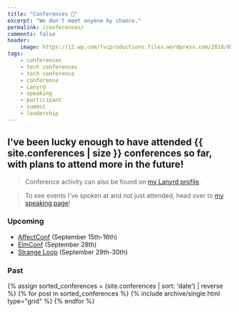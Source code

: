 ```yaml
---
title: "Conferences 🎫️"
excerpt: "We don't meet anyone by chance."
permalink: /conferences/
comments: false
header:
    image: https://i2.wp.com/fvcproductions.files.wordpress.com/2016/07/img_0493.jpg
tags:
    - conferences
    - tech conferences
    - tech conference
    - conference
    - Lanyrd
    - speaking
    - participant
    - summit
    - leadership
---
```


## I've been lucky enough to have attended {{ site.conferences | size }} conferences so far, with plans to attend more in the future!

> Conference activity can also be found on <a href="https://lanyrd.com/profile/fvcproductions/" target="_blank" rel="noopener" title="Lanyrd">my Lanyrd profile</a>.

> To see events I've spoken at and not just attended, head over to [my speaking page](https://fvcproductions.com/services/speaking/ "Speaking")!

### Upcoming

- [AffectConf](https://affectconf.com/) (September 15th-16th)
- [ElmConf](https://www.elm-conf.us/) (September 28th)
- [Strange Loop](https://www.thestrangeloop.com/) (September 29th-30th)

### Past

<div class="grid__wrapper">
    {% assign sorted_conferences = (site.conferences | sort: 'date') | reverse %}
    {% for post in sorted_conferences %}
        {% include archive/single.html type="grid" %}
    {% endfor %}
</div>